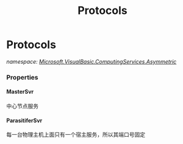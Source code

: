 ﻿---
title: Protocols
---

# Protocols
_namespace: [Microsoft.VisualBasic.ComputingServices.Asymmetric](N-Microsoft.VisualBasic.ComputingServices.Asymmetric.html)_






### Properties

#### MasterSvr
中心节点服务
#### ParasitiferSvr
每一台物理主机上面只有一个宿主服务，所以其端口号固定

